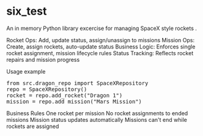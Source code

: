 # six_test
An in memory Python library excercise for managing SpaceX style rockets .

Rocket Ops: Add, update status, assign/unassign to missions
Mission Ops: Create, assign rockets, auto-update status
Business Logic: Enforces single rocket assignment, mission lifecycle rules
Status Tracking: Reflects rocket repairs and mission progress

Usage example
<pre>
from src.dragon_repo import SpaceXRepository
repo = SpaceXRepository()
rocket = repo.add_rocket("Dragon 1")
mission = repo.add_mission("Mars Mission") </pre>

Business Rules
One rocket per mission
No rocket assignments to ended missions
Mission status updates automatically
Missions can't end while rockets are assigned
